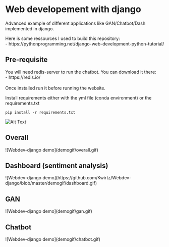 <h1>Web developement with django</h1>

<p>Advanced example of different applications like GAN/Chatbot/Dash implemented in django.</p>
<p>Here is some ressources I used to build this repository:<br>
- https://pythonprogramming.net/django-web-development-python-tutorial/ </p>

<h2>Pre-requisite</h2>

<p>You will need redis-server to run the chatbot. You can download it there: <br>
- https://redis.io/ <br><br>
Once installed run it before running the website.</p>

<p>Install requirements either with the yml file (conda environment) or the requirements.txt </p>

```
pip install -r requirements.txt
```

![Alt Text](https://media.giphy.com/media/vFKqnCdLPNOKc/giphy.gif)
<h2>Overall</h2>
![Webdev-django demo](demogif/overall.gif)
<h2>Dashboard (sentiment analysis)</h2>
![Webdev-django demo](https://github.com/Kwirtz/Webdev-django/blob/master/demogif/dashboard.gif)
<h2>GAN</h2>
![Webdev-django demo](demogif/gan.gif)
<h2>Chatbot</h2>
![Webdev-django demo](demogif/chatbot.gif)
